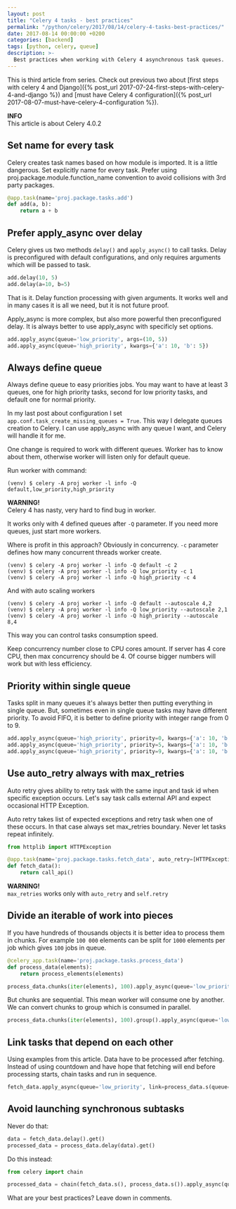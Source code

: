 ```yaml
---
layout: post
title: "Celery 4 tasks - best practices"
permalink: "/python/celery/2017/08/14/celery-4-tasks-best-practices/"
date: 2017-08-14 00:00:00 +0200
categories: [backend]
tags: [python, celery, queue]
description: >-
  Best practices when working with Celery 4 asynchronous task queues.
---
```


This is third article from series. Check out previous two about
[first steps with celery 4 and Django]({% post_url 2017-07-24-first-steps-with-celery-4-and-django %})
and [must have Celery 4 configuration]({% post_url 2017-08-07-must-have-celery-4-configuration %}).

<div class="alert alert-info">
    <i class="fas fa-info-circle"></i> <strong>INFO</strong><br> This article is about Celery 4.0.2
</div>

## Set name for every task

Celery creates task names based on how module is imported. It is a little dangerous.
Set explicitly name for every task. Prefer using proj.package.module.function_name convention
to avoid collisions with 3rd party packages.

```python
@app.task(name='proj.package.tasks.add')
def add(a, b):
    return a + b
```

## Prefer apply_async over delay

Celery gives us two methods `delay()` and `apply_async()` to call tasks. Delay is preconfigured
with default configurations, and only requires arguments which will be passed to task.

```python
add.delay(10, 5)
add.delay(a=10, b=5)
```

That is it. Delay function processing with given arguments. It works well and in many cases
it is all we need, but it is not future proof.

Apply_async is more complex, but also more powerful then preconfigured delay.
It is always better to use apply_async with specificly set options.

```python
add.apply_async(queue='low_priority', args=(10, 5))
add.apply_async(queue='high_priority', kwargs={'a': 10, 'b': 5})
```

## Always define queue

Always define queue to easy priorities jobs. You may want to have at least 3 queues,
one for high priority tasks, second for low priority tasks, and default one for normal priority.

In my last post about configuration I set `app.conf.task_create_missing_queues = True`.
This way I delegate queues creation to Celery. I can use apply_async with any queue I want,
and Celery will handle it for me.

One change is required to work with different queues. Worker has to know about them, otherwise
worker will listen only for default queue.

Run worker with command:

```console
(venv) $ celery -A proj worker -l info -Q default,low_priority,high_priority
```

<div class="alert alert-warning" role="alert">
    <i class="fas fa-exclamation-triangle"></i> <strong>WARNING!</strong> <br>
    Celery 4 has nasty, very hard to find bug in worker.
    <p>
        It works only with 4 defined queues after <code class="highlighter-rouge">-Q</code>
        parameter. If you need more queues,
        just start more workers.
    </p>
</div>

Where is profit in this approach? Obviously in concurrency.
`-c` parameter defines how many concurrent threads worker create.

```console
(venv) $ celery -A proj worker -l info -Q default -c 2
(venv) $ celery -A proj worker -l info -Q low_priority -c 1
(venv) $ celery -A proj worker -l info -Q high_priority -c 4
```

And with auto scaling workers

```console
(venv) $ celery -A proj worker -l info -Q default --autoscale 4,2
(venv) $ celery -A proj worker -l info -Q low_priority --autoscale 2,1
(venv) $ celery -A proj worker -l info -Q high_priority --autoscale 8,4
```

This way you can control tasks consumption speed.

Keep concurrency number close to CPU cores amount. If server has 4 core CPU, then max concurrency
should be 4. Of course bigger numbers will work but with less efficiency.

## Priority within single queue

Tasks split in many queues it's always better then putting everything in single queue.
But, sometimes even in single queue tasks may have different priority.
To avoid FIFO, it is better to define priority with integer range from 0 to 9.

```python
add.apply_async(queue='high_priority', priority=0, kwargs={'a': 10, 'b': 5})
add.apply_async(queue='high_priority', priority=5, kwargs={'a': 10, 'b': 5})
add.apply_async(queue='high_priority', priority=9, kwargs={'a': 10, 'b': 5})
```

## Use auto_retry always with max_retries

Auto retry gives ability to retry task with the same input and task id when specific exception
occurs. Let's say task calls external API and expect occasional HTTP Exception.

Auto retry takes list of expected exceptions and retry task when one of these occurs.
In that case always set max_retries boundary. Never let tasks repeat infinitely.

```python
from httplib import HTTPException

@app.task(name='proj.package.tasks.fetch_data', auto_retry=[HTTPException], max_retries=3)
def fetch_data():
    return call_api()
```

<div class="alert alert-warning">
    <i class="fas fa-exclamation-triangle"></i> <strong>WARNING!</strong><br>
    <code class="highlighter-rouge">max_retries</code>
    works only with <code class="highlighter-rouge">auto_retry</code>
    and <code class="highlighter-rouge">self.retry</code>
</div>

## Divide an iterable of work into pieces

If you have hundreds of thousands objects it is better idea to process them in chunks.
For example `100 000` elements can be split for `1000` elements per job which
gives `100` jobs in queue.

```python
@celery_app.task(name='proj.package.tasks.process_data')
def process_data(elements):
    return process_elements(elements)

process_data.chunks(iter(elements), 100).apply_async(queue='low_priority')
```

But chunks are sequential. This mean worker will consume one by another.
We can convert chunks to group which is consumed in parallel.

```python
process_data.chunks(iter(elements), 100).group().apply_async(queue='low_priority')
```

## Link tasks that depend on each other

Using examples from this article. Data have to be processed after fetching.
Instead of using countdown and have hope that fetching will end before processing starts,
chain tasks and run in sequence.

```python
fetch_data.apply_async(queue='low_priority', link=process_data.s(queue='low_priority'))
```

## Avoid launching synchronous subtasks

Never do that:

```python
data = fetch_data.delay().get()
processed_data = process_data.delay(data).get()
```

Do this instead:

```python
from celery import chain

processed_data = chain(fetch_data.s(), process_data.s()).apply_async(queue='low_priority').get()
```

<p class="lead">What are your best practices? Leave down in comments.</p>
